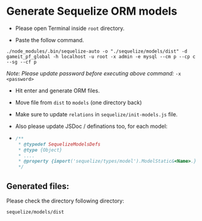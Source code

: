 # Generate Sequelize ORM models

- Please open Terminal inside `root` directory.

- Paste the follow command.

```shell
./node_modules/.bin/sequelize-auto -o "./sequelize/models/dist" -d gameit_pf_global -h localhost -u root -x admin -e mysql --cm p --cp c --sg --cf p
```

*Note: Please update password before executing above command:* `-x <password>`

- Hit enter and generate ORM files.

- Move file from `dist` to `models` (one directory back)

- Make sure to update `relations` in `sequelize/init-models.js` file.

- Also please update JSDoc / definations too, for each model:

- ```js
  /**
   * @typedef SequelizeModelsDefs
   * @type {Object}
   * ....
   * @property {import('sequelize/types/model').ModelStatic&<Name>.} <Name> - <Name> model
   */
  ```

## Generated files:

Please check the directory following directory:

`sequelize/models/dist`


